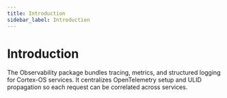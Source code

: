 ```yaml
---
title: Introduction
sidebar_label: Introduction
---
```


# Introduction

The Observability package bundles tracing, metrics, and structured logging for Cortex-OS services. It centralizes OpenTelemetry setup and ULID propagation so each request can be correlated across services.
